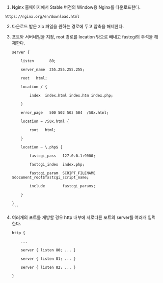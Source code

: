 1. Nginx 홈페이지에서 Stable 버전의 Window용 Nginx를 다운로드한다.

`https://nginx.org/en/download.html`

2. 다운로드 받은 zip 파일을 원하는 경로에 두고 압축을 해제한다.

3. 포트와 서버네임을 지정, root 경로를 location 밖으로 빼내고 fastcgi의 주석을 해제한다.

    ```
    server {

        listen       80;

        server_name  255.255.255.255;

        root   html;

        location / {

            index  index.html index.htm index.php;

        }

        error_page   500 502 503 504  /50x.html;

        location = /50x.html {

            root   html;

        }

        location ~ \.php$ {

            fastcgi_pass   127.0.0.1:9000;

            fastcgi_index  index.php;

            fastcgi_param  SCRIPT_FILENAME  $document_root$fastcgi_script_name;

            include        fastcgi_params;

        }

    }
    ```​

4. 여러개의 포트를 개방할 경우 http 내부에 서로다른 포트의 server를 여러개 입력한다.

    ```
    http {

        ...

        server { listen 80; ... }

        server { listen 81; ... }

        server { listen 82; ... }

    }
    ```